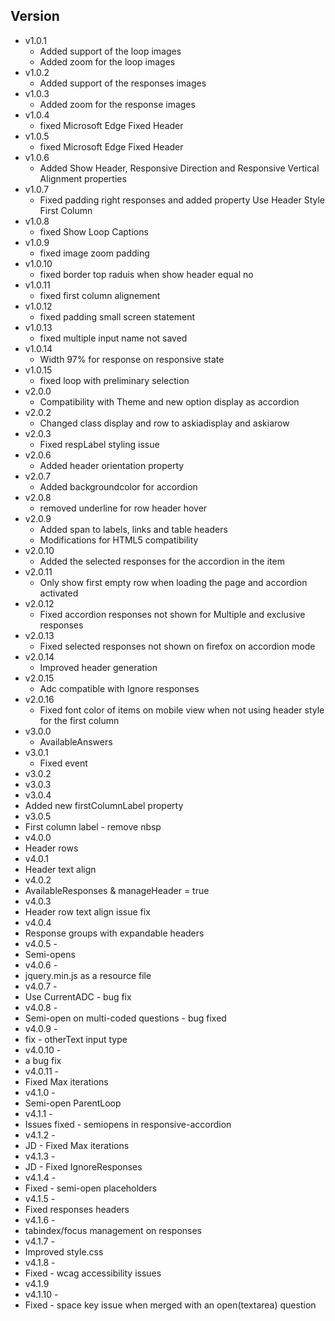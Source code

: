 Version
-------
- v1.0.1 
  - Added support of the loop images
  - Added zoom for the loop images
- v1.0.2
  - Added support of the responses images
- v1.0.3
  - Added zoom for the response images
- v1.0.4
  - fixed Microsoft Edge Fixed Header
- v1.0.5
  - fixed Microsoft Edge Fixed Header
- v1.0.6
  - Added Show Header, Responsive Direction and Responsive Vertical Alignment properties
- v1.0.7
  - Fixed padding right responses and added property Use Header Style First Column
- v1.0.8
  - fixed Show Loop Captions
- v1.0.9
  - fixed image zoom padding
- v1.0.10
  - fixed border top raduis when show header equal no
- v1.0.11
  - fixed first column alignement
- v1.0.12
  - fixed padding small screen statement
- v1.0.13
  - fixed multiple input name not saved
- v1.0.14
  - Width 97% for response on responsive state
- v1.0.15
  - fixed loop with preliminary selection
- v2.0.0
  - Compatibility with Theme and new option display as accordion
- v2.0.2
  - Changed class display and row to askiadisplay and askiarow
- v2.0.3
  - Fixed respLabel styling issue
- v2.0.6
  - Added header orientation property
- v2.0.7
  - Added backgroundcolor for accordion
- v2.0.8
  - removed underline for row header hover
- v2.0.9
  - Added span to labels, links and table headers
  - Modifications for HTML5 compatibility
- v2.0.10
  - Added the selected responses for the accordion in the item
- v2.0.11
  - Only show first empty row when loading the page and accordion activated
- v2.0.12
  - Fixed accordion responses not shown for Multiple and exclusive responses
- v2.0.13
  - Fixed selected responses not shown on firefox on accordion mode
- v2.0.14
  - Improved header generation
- v2.0.15
  - Adc compatible with Ignore responses
- v2.0.16
  - Fixed font color of items on mobile view when not using header style for the first column
- v3.0.0
  - AvailableAnswers
- v3.0.1
  - Fixed event
- v3.0.2
- v3.0.3
- v3.0.4
 - Added new firstColumnLabel property
- v3.0.5
 - First column label - remove nbsp
- v4.0.0
 - Header rows
- v4.0.1 
 - Header text align
- v4.0.2 
 - AvailableResponses & manageHeader = true
- v4.0.3 
 - Header row text align issue fix
- v4.0.4 
 - Response groups with expandable headers
- v4.0.5 - 
 - Semi-opens
- v4.0.6 -
 - jquery.min.js as a resource file
- v4.0.7 -
 - Use CurrentADC - bug fix
- v4.0.8 -
 - Semi-open on multi-coded questions - bug fixed
- v4.0.9 -
 - fix - otherText input type
- v4.0.10 -
 - a bug fix
- v4.0.11 -
 - Fixed Max iterations
- v4.1.0 - 
 - Semi-open ParentLoop
- v4.1.1 - 
 - Issues fixed - semiopens in responsive-accordion
- v4.1.2 - 
 - JD - Fixed Max iterations
- v4.1.3 - 
 - JD - Fixed IgnoreResponses
- v4.1.4 - 
 - Fixed - semi-open placeholders
- v4.1.5 - 
 - Fixed responses headers
- v4.1.6 - 
 - tabindex/focus management on responses
- v4.1.7 - 
 - Improved style.css
- v4.1.8 - 
 - Fixed - wcag accessibility issues
- v4.1.9 
- v4.1.10 - 
 - Fixed - space key issue when merged with an open(textarea) question
